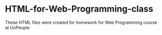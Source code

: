 # HTML-for-Web-Programming-class
These HTML files were created for homework for Web Programming course at UoPeople

